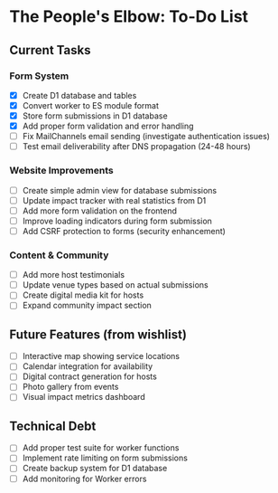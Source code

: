 # The People's Elbow: To-Do List

## Current Tasks

### Form System
- [x] Create D1 database and tables
- [x] Convert worker to ES module format
- [x] Store form submissions in D1 database
- [x] Add proper form validation and error handling
- [ ] Fix MailChannels email sending (investigate authentication issues)
- [ ] Test email deliverability after DNS propagation (24-48 hours)

### Website Improvements
- [ ] Create simple admin view for database submissions
- [ ] Update impact tracker with real statistics from D1
- [ ] Add more form validation on the frontend
- [ ] Improve loading indicators during form submission
- [ ] Add CSRF protection to forms (security enhancement)

### Content & Community
- [ ] Add more host testimonials
- [ ] Update venue types based on actual submissions
- [ ] Create digital media kit for hosts
- [ ] Expand community impact section

## Future Features (from wishlist)
- [ ] Interactive map showing service locations
- [ ] Calendar integration for availability
- [ ] Digital contract generation for hosts
- [ ] Photo gallery from events
- [ ] Visual impact metrics dashboard

## Technical Debt
- [ ] Add proper test suite for worker functions
- [ ] Implement rate limiting on form submissions
- [ ] Create backup system for D1 database
- [ ] Add monitoring for Worker errors
